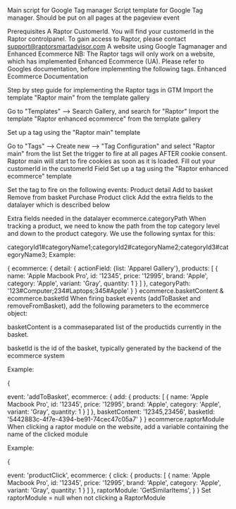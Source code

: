 Main script for Google Tag manager
Script template for Google Tag manager. Should be put on all pages at the pageview event

Prerequisites
A Raptor CustomerId. You will find your customerId in the Raptor controlpanel. To gain access to Raptor, please contact support@raptorsmartadvisor.com
A website using Google Tagmanager and Enhanced Ecommerce
NB: The Raptor tags will only work on a website, which has implemented Enhanced Ecommerce (UA). Please refer to Googles documentation, before implementing the following tags.
Enhanced Ecommerce Documentation

Step by step guide for implementing the Raptor tags in GTM
Import the template "Raptor main" from the template gallery

Go to "Templates" --> Search Gallery, and search for "Raptor"
Import the template "Raptor enhanced ecommerce" from the template gallery

Set up a tag using the "Raptor main" template

Go to "Tags" --> Create new --> "Tag Configuration" and select "Raptor main" from the list
Set the trigger to fire at all pages AFTER cookie consent. Raptor main will start to fire cookies as soon as it is loaded.
Fill out your customerId in the customerId Field
Set up a tag using the "Raptor enhanced ecommerce" template

Set the tag to fire on the following events:
Product detail
Add to basket
Remove from basket
Purchase
Product click
Add the extra fields to the datalayer which is described below

Extra fields needed in the datalayer
ecommerce.categoryPath
When tracking a product, we need to know the path from the top category level and down to the product category. We use the following syntax for this:

categoryId1#categoryName1;categoryId2#categoryName2;categoryId3#categoryName3;
Example:

{
  ecommerce: {
    detail: {
      actionField: {list: 'Apparel Gallery'},
      products: [
        {
          name: 'Apple Macbook Pro',
          id: '12345',
          price: '12995',
          brand: 'Apple',
          category: 'Apple',
          variant: 'Gray',
          quantity: 1
        }
      ]
    },
    categoryPath: '123#Computer;234#Laptops;345#Apple'
  }
}
ecommerce.basketContent & ecommerce.basketId
When firing basket events (addToBasket and removeFromBasket), add the following parameters to the ecommerce object:

basketContent is a commaseparated list of the productids currently in the basket.

basketId is the id of the basket, typically generated by the backend of the ecommerce system

Example:

{
  
  event: 'addToBasket',
  ecommerce: {
    add: {
      products: [
        {
          name: 'Apple Macbook Pro',
          id: '12345',
          price: '12995',
          brand: 'Apple',
          category: 'Apple',
          variant: 'Gray',
          quantity: 1
        }
      ]
    },
    basketContent: '12345,23456',
    basketId: '5442883c-4f7e-4394-be91-74cec47c05a7'
  }
}
ecommerce.raptorModule
When clicking a raptor module on the website, add a variable containing the name of the clicked module

Example:

{
  
  event: 'productClick',
  ecommerce: {
    click: {
      products: [
        {
          name: 'Apple Macbook Pro',
          id: '12345',
          price: '12995',
          brand: 'Apple',
          category: 'Apple',
          variant: 'Gray',
          quantity: 1
        }
      ]
    },
    raptorModule: 'GetSimilarItems',
  }
}
Set raptorModule = null when not clicking a RaptorModule
